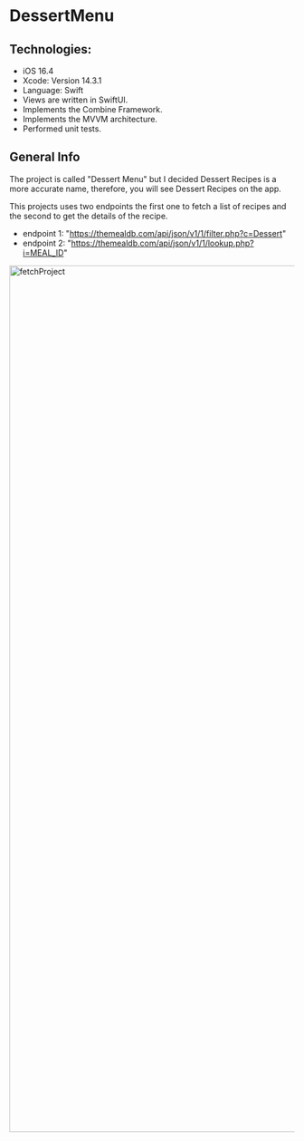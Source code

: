 # DessertMenu


## Technologies:
- iOS 16.4
- Xcode: Version 14.3.1
- Language: Swift
- Views are written in SwiftUI.
- Implements the Combine Framework.
- Implements the MVVM architecture.
- Performed unit tests.


## General Info
The project is called "Dessert Menu" but I decided Dessert Recipes is a more accurate name,
therefore, you will see Dessert Recipes on the app. 

This projects uses two endpoints the first one to fetch a list of recipes 
and the second to get the details of the recipe. 
- endpoint 1: "https://themealdb.com/api/json/v1/1/filter.php?c=Dessert"
- endpoint 2: "https://themealdb.com/api/json/v1/1/lookup.php?i=MEAL_ID"


<img width="1530" alt="fetchProject" src="https://github.com/andrearamonroy/DessertMenu/assets/54419381/e0923860-c2b6-4af2-b499-ee95d1dba358">
